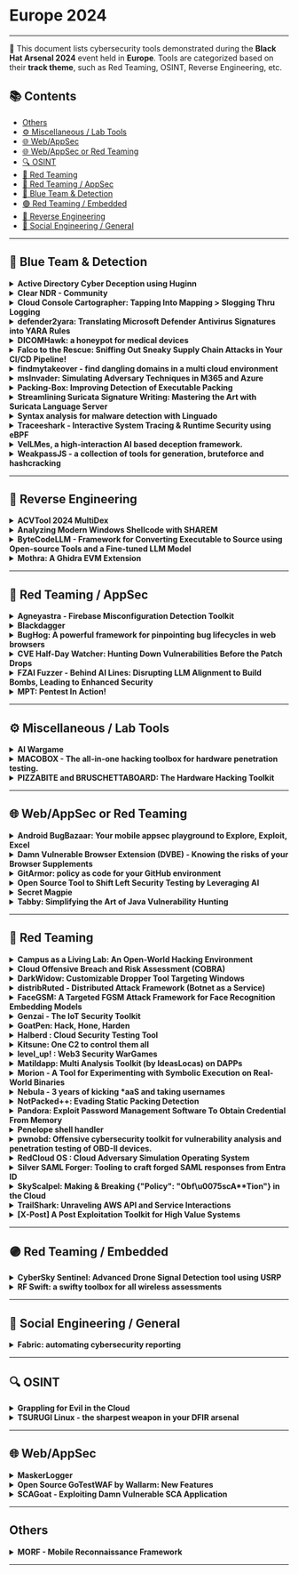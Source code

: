 # Europe 2024
---
📍 This document lists cybersecurity tools demonstrated during the **Black Hat Arsenal 2024** event held in **Europe**.
Tools are categorized based on their **track theme**, such as Red Teaming, OSINT, Reverse Engineering, etc.

## 📚 Contents
- [Others](#others)
- [⚙️ Miscellaneous / Lab Tools](#⚙️-miscellaneous-lab-tools)
- [🌐 Web/AppSec](#🌐-webappsec)
- [🌐 Web/AppSec or Red Teaming](#🌐-webappsec-or-red-teaming)
- [🔍 OSINT](#🔍-osint)
- [🔴 Red Teaming](#🔴-red-teaming)
- [🔴 Red Teaming / AppSec](#🔴-red-teaming-appsec)
- [🔵 Blue Team & Detection](#🔵-blue-team-detection)
- [🟣 Red Teaming / Embedded](#🟣-red-teaming-embedded)
- [🧠 Reverse Engineering](#🧠-reverse-engineering)
- [🧠 Social Engineering / General](#🧠-social-engineering-general)
---
## 🔵 Blue Team & Detection
<details><summary><strong>Active Directory Cyber Deception using Huginn</strong></summary>

![Europe 2024](https://img.shields.io/badge/Europe%202024-blue) ![Category: 🔵 Blue Team & Detection](https://img.shields.io/badge/Category:%20🔵%20Blue%20Team%20&%20Detection-cyan) ![Rohan Durve](https://img.shields.io/badge/Rohan%20Durve-informational) ![Paul Laine](https://img.shields.io/badge/Paul%20Laine-informational)

🔗 **Link:** Not Available  
📝 **Description:** Huginn helps realise strategic adversary deception concepts from the MITRE Engage framework and the European Central Bank's cyber resilience report using novel techniques and an open-source program.

We demonstrate creation and monitoring of the following decoy assets during this presentation:
- Certificate Templates (ESC4 & ESC1)
- Computer Object Take-over via RBCD
- Decoy Users
- Decoy Object ACLs
- Retrieve GMSA Passwords

Our objectives are to:
- Reduce the security posture requirements for engaging in cyber deception.
- Balance the intrinsic asymmetry of cyber-attacks by raising high-fidelity alerts around advanced attacker activity.
- Impose cost by embedding high-value deception artefacts within critical attack paths.

</details>

<details><summary><strong>Clear NDR - Community</strong></summary>

![Europe 2024](https://img.shields.io/badge/Europe%202024-blue) ![Category: 🔵 Blue Team & Detection](https://img.shields.io/badge/Category:%20🔵%20Blue%20Team%20&%20Detection-cyan) ![Peter Manev](https://img.shields.io/badge/Peter%20Manev-informational)

🔗 **Link:** [Clear NDR - Community](https://github.com/ChanChiChoi/tiny-crawler/blob/master/paperMeta4arxiv/arxiv-0801.txt)  
📝 **Description:** For the last decade, SELKS has been the go-to open source platform for network security professionals, combining Suricata's power with an all-in-one toolkit. Now, we're unveiling its revolutionary successor: Clear NDR™ - Community from Stamus Networks.

This isn't just an upgrade; it's a complete reimagining of what open source network security can be. We've rebuilt the platform from the ground up, focusing on:

Streamlined User Experience: An intuitive interface that makes complex threat hunting and incident response accessible to both seasoned analysts and newcomers alike.
Commercial-Grade Performance: Leveraging the architecture of our Stamus Security Platform, Clear NDR - Community delivers the speed and scalability required for modern, high-traffic networks.
Feature Parity: Inherit many of the advanced features previously exclusive to our commercial platform, including
100% Open Source Commitment: Clear NDR - Community remains completely free to use, modify, and distribute. We believe in the power of community collaboration to drive innovation in network security.
In this talk, Stamus Networks Co-Founder Peter Manev will dive into the technical details of Clear NDR - Community, showcasing its capabilities through real-world scenarios. We'll also discuss our vision for the future of open source network security and how you can get involved in shaping this exciting new platform.

Whether you're a long-time SELKS user, a security enthusiast, or simply curious about the future of network defense, this session will provide a comprehensive introduction to Clear NDR - Community and its potential to transform the way you protect your networks.

Key Takeaways:

Discover the key advancements in Clear NDR - Community compared to SELKS
Learn how to leverage its powerful features for enhanced threat detection and response
Understand the benefits of open source in the network security landscape
Gain insights into how you can contribute to and benefit from the Clear NDR - Community edition

</details>

<details><summary><strong>Cloud Console Cartographer: Tapping Into Mapping &gt; Slogging Thru Logging</strong></summary>

![Europe 2024](https://img.shields.io/badge/Europe%202024-blue) ![Category: 🔵 Blue Team & Detection](https://img.shields.io/badge/Category:%20🔵%20Blue%20Team%20&%20Detection-cyan) ![Andi Ahmeti](https://img.shields.io/badge/Andi%20Ahmeti-informational) ![Daniel Bohannon](https://img.shields.io/badge/Daniel%20Bohannon-informational)

🔗 **Link:** Not Available  
📝 **Description:** Event logs are a fundamental resource for security professionals seeking to understand the activity occurring in an environment. Cloud logs serve a similar purpose as their on-premise counterparts, though differing significantly in format and granularity between cloud providers. While most cloud CLI tools provide a one-to-one correlation between an API being invoked and a single corresponding API event being generated in cloud log telemetry, browser-based interactive console sessions differ profoundly across cloud providers in ways that obfuscate the original actions taken by the user.

For example, an interactive AWS console session produces 300+ CloudTrail events when a user clicks IAM->Users. These events are generated to support the numerous tiles and tables in the AWS console related to the user's clicked action but are never explicitly specified by the user (e.g. details concerning potential user groups, MFA devices, login profiles or access keys and their usage history for each IAM user in the paginated results). This backend behavior presents significant challenges for security analysts and tooling seeking to differentiate API calls explicitly invoked by a user from secondary API invocations merely supporting the AWS console UI.

Since March 2023 the presenters have developed a solution to this challenge and are proud to demo and release the open-source Cloud Console Cartographer framework (including a full CLI and supplemental GUI visualizer) as part of this presentation.

The presenters will demonstrate the extent of the console logging problem and the technical challenges and capabilities required to solve it, showcasing the tool's usefulness in translating real-world examples of malicious console sessions produced by notable cloud threat actors during first-hand incident response investigations.

Come and learn how the open-source Cloud Console Cartographer framework can provide clarity for threat hunters and detection engineers alike, helping defenders stop slogging through logging while putting the "soul" back in "console."

</details>

<details><summary><strong>defender2yara: Translating Microsoft Defender Antivirus Signatures into YARA Rules</strong></summary>

![Europe 2024](https://img.shields.io/badge/Europe%202024-blue) ![Category: 🔵 Blue Team & Detection](https://img.shields.io/badge/Category:%20🔵%20Blue%20Team%20&%20Detection-cyan) ![Tomoaki Tani](https://img.shields.io/badge/Tomoaki%20Tani-informational)

🔗 **Link:** [defender2yara: Translating Microsoft Defender Antivirus Signatures into YARA Rules](https://github.com/t-tani)  
📝 **Description:** Defender2yara is a Python-based utility that converts Microsoft Defender Antivirus Signatures (VDM) into YARA rules. This tool addresses the limitations of black-box signatures, which often lack the context information of the detection essential for researchers. The YARA rules generated by this tool provide information on how Microsoft Defender detects threats, which statical features are focused on for the detection and the context of the threat classification. Defender2yara enables security professionals to create YARA rules from the latest or manually provided Microsoft Defender's signature database by bridging the gap between Microsoft's proprietary signature formats and the widely adopted human-readable YARA rule.

Key features of defender2yara include the ability to translate strings and hex byte patterns, integrate threat-scoring logic into YARA conditions, and download the latest signature databases. The tool supports exporting YARA rules into a single file or files organized by malware family, optimizing scanning efficiency with some techniques such as file header checks. Users can also specify paths for database files, ensuring flexibility in various environments.

The presentation will discuss the motivation behind defender2yara, focusing on the challenges of black-box signatures and the need for customizable detection mechanisms. It will provide an overview of Microsoft Defender's signature database structure, detailing VDM file components like strings, hex byte patterns, and threat-scoring logic.

Additionally, the architecture of defender2yara will be explored, with a high-level overview and detailed breakdown of the modules, including signature parsing and YARA rule generation. Example usage scenarios will be showcased for Blue Teams, emphasizing threat-hunting by customizing detection rules. This involves using defender2yara to create tailored YARA rules from the latest signatures, enhancing their ability to detect specific threats.

For Red Teams, the presentation will cover analyzing YARA rules to identify detection gaps and crafting evasive techniques for penetration testing and red teaming exercises.

</details>

<details><summary><strong>DICOMHawk: a honeypot for medical devices</strong></summary>

![Europe 2024](https://img.shields.io/badge/Europe%202024-blue) ![Category: 🔵 Blue Team & Detection](https://img.shields.io/badge/Category:%20🔵%20Blue%20Team%20&%20Detection-cyan) ![Emmanouil Vasilomanolakis](https://img.shields.io/badge/Emmanouil%20Vasilomanolakis-informational) ![Georgios Theodoridis](https://img.shields.io/badge/Georgios%20Theodoridis-informational)

🔗 **Link:** Not Available  
📝 **Description:** DICOM is a standard that is broadly used for the storage and transmission of medical devices. DICOM has been targeted by attackers with millions of patient record data being at risk. For instance, researchers in BlackHat Europe 2023 revealed security issues with DICOM that lead to more than 3,800 DICOM servers accessible via the internet with many leaking health and personal information.

In this arsenal presentation, we demonstrate DICOMHawk, an open-source python-based honeypot that is tailored for the DICOM protocol. With DICOMHawk we offer security practitioners and research a tool to be able to understand the attack landscape, lure attackers in, as well as understand Internet-level scanners such as Shodan. Among other properties, DICOMHawk offers various operations for a realistic DICOM server environment, the ability to comprehensively log DICOM associations, messages and events to understand incoming attacks, and a user-friendly web interface. Lastly, the honeypot is easily extendable via custom handlers.

</details>

<details><summary><strong>Falco to the Rescue: Sniffing Out Sneaky Supply Chain Attacks in Your CI/CD Pipeline!</strong></summary>

![Europe 2024](https://img.shields.io/badge/Europe%202024-blue) ![Category: 🔵 Blue Team & Detection](https://img.shields.io/badge/Category:%20🔵%20Blue%20Team%20&%20Detection-cyan) ![Stefano Chierici](https://img.shields.io/badge/Stefano%20Chierici-informational) ![Lorenzo Susini](https://img.shields.io/badge/Lorenzo%20Susini-informational)

🔗 **Link:** Not Available  
📝 **Description:** The increasing sophistication and frequency of supply chain attacks necessitate reevaluating current security practices. This talk explains how to use Falco, a CNCF open-source runtime security tool, to detect threats and malicious behaviors inside your CI/CD pipelines.
Continuous Integration and Continuous Deployment (CI/CD) pipelines are essential for modern software development, enabling rapid code integration, testing, and deployment. Deep visibility inside the CI/CD pipelines is critical to ensuring that the code released into production environments is secure and trustworthy. SolarWinds, CodeCov, and the recent xz-utils supply chain attacks could all have been detected by shifting further left well-known runtime security practices, starting by observing the behavior of the build and deploy servers.
With its exceptional visibility into Linux kernel system calls, Falco can be seamlessly integrated into CI/CD workflows to monitor the CI/CD server's runtime behavior. By providing valuable information on runtime events, such as malicious connections and file accesses, Falco becomes a reliable ally in detecting anomalous behavior in continuous integration pipelines.

We will walk you through real-world scenarios based on recent CI/CD threats, demoing how Falco can be used in GitHub Actions pipelines to detect malicious behaviors.

</details>

<details><summary><strong>findmytakeover - find dangling domains in a multi cloud environment</strong></summary>

![Europe 2024](https://img.shields.io/badge/Europe%202024-blue) ![Category: 🔵 Blue Team & Detection](https://img.shields.io/badge/Category:%20🔵%20Blue%20Team%20&%20Detection-cyan) ![Aniruddha Biyani](https://img.shields.io/badge/Aniruddha%20Biyani-informational)

🔗 **Link:** [findmytakeover - find dangling domains in a multi cloud environment](https://github.com/anirudhbiyani)  
📝 **Description:** findmytakeover detects dangling DNS record in a multi cloud environment. It does this by scanning all the DNS zones and the infrastructure present within the configured cloud service provider either in a single account or multiple accounts and finding the DNS record for which the infrastructure behind it does not exist anymore rather than using wordlist or bruteforcing DNS servers.

</details>

<details><summary><strong>msInvader: Simulating Adversary Techniques in M365 and Azure</strong></summary>

![Europe 2024](https://img.shields.io/badge/Europe%202024-blue) ![Category: 🔵 Blue Team & Detection](https://img.shields.io/badge/Category:%20🔵%20Blue%20Team%20&%20Detection-cyan) ![Mauricio Velazco](https://img.shields.io/badge/Mauricio%20Velazco-informational)

🔗 **Link:** [msInvader: Simulating Adversary Techniques in M365 and Azure](https://github.com/mvelazc0/msInvader)  
📝 **Description:** msInvader is an adversary simulation tool built for blue teams, designed to simulate adversary techniques within M365 and Azure environments. This tool generates attack telemetry, aiding teams in building, testing, and enhancing detection analytics. By implementing multiple authentication mechanisms, including OAuth flows for compromised user scenarios and service principals, msInvader mirrors realistic attack conditions. It interacts with Exchange Online using the Graph API, EWS, and REST API, providing comprehensive simulation capabilities. This session will explore msInvader's technical features, demonstrating its application in improving security defenses through detailed adversary simulations.

</details>

<details><summary><strong>Packing-Box: Improving Detection of Executable Packing</strong></summary>

![Europe 2024](https://img.shields.io/badge/Europe%202024-blue) ![Category: 🔵 Blue Team & Detection](https://img.shields.io/badge/Category:%20🔵%20Blue%20Team%20&%20Detection-cyan) ![Alexandre D'Hondt](https://img.shields.io/badge/Alexandre%20D'Hondt-informational) ![Charles-Henry Bertrand Van Ouytsel](https://img.shields.io/badge/Charles-Henry%20Bertrand%20Van%20Ouytsel-informational) ![Axel Legay](https://img.shields.io/badge/Axel%20Legay-informational) ![Alex Van Mechelen](https://img.shields.io/badge/Alex%20Van%20Mechelen-informational)

🔗 **Link:** Not Available  
📝 **Description:** This Docker image is an experimental toolkit gathering analyzers, detectors, packers, tools and machine learning machinery for making datasets of packed executables and training machine learning models for the static detection of executable packing applied to multiple formats (including PE, ELF and Mach-O) and for studying the best features that can be used in learning-based static detectors. Furthermore, it currently holds various functionalities to focus on supervised, unsupervised or even adversarial learning and is constantly being improved for extending its capabilities.

</details>

<details><summary><strong>Streamlining Suricata Signature Writing: Mastering the Art with Suricata Language Server</strong></summary>

![Europe 2024](https://img.shields.io/badge/Europe%202024-blue) ![Category: 🔵 Blue Team & Detection](https://img.shields.io/badge/Category:%20🔵%20Blue%20Team%20&%20Detection-cyan) ![Eric LEBLOND](https://img.shields.io/badge/Eric%20LEBLOND-informational)

🔗 **Link:** Not Available  
📝 **Description:** None

</details>

<details><summary><strong>Syntax analysis for malware detection with Linguado</strong></summary>

![Europe 2024](https://img.shields.io/badge/Europe%202024-blue) ![Category: 🔵 Blue Team & Detection](https://img.shields.io/badge/Category:%20🔵%20Blue%20Team%20&%20Detection-cyan) ![Guzmán Cernadas](https://img.shields.io/badge/Guzmán%20Cernadas-informational) ![Marcos Carro](https://img.shields.io/badge/Marcos%20Carro-informational)

🔗 **Link:** [Syntax analysis for malware detection with Linguado](https://github.com/Caralludo/linguado)  
📝 **Description:** Linguado is a tool that measures how similar are two or more abstract syntax trees generated from various source codes. To achieve this, the program follows these steps:
1. With the library ANTLR4, the program generates the abstract syntax tree of each source code.
2. With the abstract syntax trees, it generates a graph which we can work with.
3. Once we have the graphs, it calculates the Weisfeiler-Lehman matrix.
4. From the Weisfeiler-Lehman matrix the program calculates the mean and the standard deviation. The mean and the standard deviation are the measures that we use to know how similar the abstract syntax trees are.

</details>

<details><summary><strong>Traceeshark - Interactive System Tracing & Runtime Security using eBPF</strong></summary>

![Europe 2024](https://img.shields.io/badge/Europe%202024-blue) ![Category: 🔵 Blue Team & Detection](https://img.shields.io/badge/Category:%20🔵%20Blue%20Team%20&%20Detection-cyan) ![Ofek Shaked](https://img.shields.io/badge/Ofek%20Shaked-informational) ![Asaf Eitani](https://img.shields.io/badge/Asaf%20Eitani-informational)

🔗 **Link:** Not Available  
📝 **Description:** Traceeshark brings the world of Linux runtime security monitoring and advanced system tracing to the familiar and ubiquitous network analysis tool Wireshark.

It is now possible, using Wireshark, to record an immense variety of system events using Aqua Security's eBPF based runtime security tool Tracee, and analyze them interactively.

Tracee is a runtime security and forensics tool for Linux, utilizing eBPF technology to trace systems and applications at runtime, analyze collected events to detect suspicious behavioral patterns, and capture forensics artifacts. Up until now, a typical workflow using Tracee involved running Tracee from the CLI, perform some activity, stop Tracee, dump its logs to a file, and analyze the file using command line tools or scripting languages. Analyzing packets captured by Tracee was done separately, and in general the entire process was very manual.

Now, events generated by Tracee can be analyzed interactively using Wireshark's advanced capabilities, which include interactive filtering, displaying statistics and performing advanced data aggregations. Traceeshark also provides the ability to capture events using Tracee directly from Wireshark and have them stream in like a network capture. Another game-changing feature is the ability to analyze system events side by side with network packets generated by Tracee that contain rich context about the system process and container they belong to.

The combination of Tracee's wide use in the security industry and its advanced system tracing and forensic capabilities, together with Wireshark's universal popularity in the entire IT industry, its maturity and ease of use, opens up a whole new world of capabilities for dynamic malware analysis, forensics, kernel hacking and more.

</details>

<details><summary><strong>VelLMes, a high-interaction AI based deception framework.</strong></summary>

![Europe 2024](https://img.shields.io/badge/Europe%202024-blue) ![Category: 🔵 Blue Team & Detection](https://img.shields.io/badge/Category:%20🔵%20Blue%20Team%20&%20Detection-cyan) ![Sebastian Garcia](https://img.shields.io/badge/Sebastian%20Garcia-informational) ![Muris Sladic](https://img.shields.io/badge/Muris%20Sladic-informational)

🔗 **Link:** Not Available  
📝 **Description:** VelLMes is the first free-software AI-based deception framework that can create digital-twins of Linux shells (SSH), SMTP, POP, HTTP and MYSQL protocols.

It is based on new deception research that uses fine-tuned and trained LLMs to create high-interaction honeypots that look exactly like your production servers. When attackers connect to a VelLMes SSH, they can not distinguish it from a real Linux shell. The LLM creates in real time, and depending on the commands of the attacker, the complete structure of the simulated computer, including file contents, output of all commands, connection to the Internet (simulated), users, and more.

VelLMes key features are:
The content from a previous session can be carried over to a new session to ensure consistency.
It uses a combination of techniques for prompt engineering, including chain-of-thought.
Uses prompts with precise instructions to address common LLM problems.
More creative file and directory names for Linux shells
In the Linux shell the users can "move" through folders
Response is correct also for non-commands for all services
It can simulate databases and their relations in the MySQL honeypot.
It can create emails with all the necessary header info in the POP3 honeypots.
It can respond to HTTP GET requests

VelLMes was evaluated and tested in its generative capabilities and deception capabilities with human penetration tester professionals to see if they can recognize the honeypot. Most attackers do not realize this is deception, and it performs much better than other deception technologies we have compared against.

VelLMes can bring a new perspective to your deception technology in your company.

</details>

<details><summary><strong>WeakpassJS - a collection of tools for generation, bruteforce and hashcracking</strong></summary>

![Europe 2024](https://img.shields.io/badge/Europe%202024-blue) ![Category: 🔵 Blue Team & Detection](https://img.shields.io/badge/Category:%20🔵%20Blue%20Team%20&%20Detection-cyan) ![Ivan Iushkevich](https://img.shields.io/badge/Ivan%20Iushkevich-informational)

🔗 **Link:** Not Available  
📝 **Description:** None

</details>

---
## 🧠 Reverse Engineering
<details><summary><strong>ACVTool 2024 MultiDex</strong></summary>

![Europe 2024](https://img.shields.io/badge/Europe%202024-blue) ![Category: 🧠 Reverse Engineering](https://img.shields.io/badge/Category:%20🧠%20Reverse%20Engineering-orange) ![Aleksandr Pilgun](https://img.shields.io/badge/Aleksandr%20Pilgun-informational)

🔗 **Link:** [ACVTool 2024 MultiDex](https://github.com/pilgun/acvtool)  
📝 **Description:** ACVTool is a sophisticated bytecode instrumentation tool designed for highlighting instruction coverage in Android apps. In 2024, ACVTool received a major update unlocking smali coverage analysis for modern Android apps. Now, ACVTool supports complex Multidex and Multi-APK applications that you can pull right from your Android device. With ACVTool we highlight exact bytecode instruction (in smali representation) executed when running a particular feature, e.g. to see the actually running code behind a tap of a button. To further depict selected app behavior, ACVTool may partially shrink not executed code. ACVTool works on 3rd-party Android apps without source code, and it does not require a rooted device.

</details>

<details><summary><strong>Analyzing Modern Windows Shellcode with SHAREM</strong></summary>

![Europe 2024](https://img.shields.io/badge/Europe%202024-blue) ![Category: 🧠 Reverse Engineering](https://img.shields.io/badge/Category:%20🧠%20Reverse%20Engineering-orange) ![Bramwell Brizendine](https://img.shields.io/badge/Bramwell%20Brizendine-informational)

🔗 **Link:** [Analyzing Modern Windows Shellcode with SHAREM](https://github.com/Bw3ll/JOP_ROCKET)  
📝 **Description:** Shellcode is omnipresent, a constant part of the exploitation and malware ecosystem. Injected into process memory, there are limitless possibilities. Yet until recently, analysis techniques were severely lacking. We present SHAREM, an NSA-funded shellcode analysis framework with stunning capabilities that will revolutionize how we approach the analysis of shellcode.

SHAREM can emulate shellcode, identifying more than 25,000 WinAPI functions as well as 99% of Windows syscalls. This emulation data can also be ingested by its own custom disassembler, allowing for functions and parameters to be identified in the disassembly for the first time ever. The quality of disassembly produced by SHAREM is virtually flawless, markedly superior to what is produced by leading disassemblers. In comparison, IDA Pro or Ghidra might produce a vague "call edx," as opposed to identifying what specific function and parameters is being called, a highly non-trivial task when dealing with shellcode.

One obstacle with analyzing shellcode can be obfuscation, as an encoded shellcode may be a series of indecipherable bytes—a complete mystery. SHAREM can easily overcome this, presenting the fully decoded form in the disassembler, unlocking all its secrets. Without executing the shellocode, emulation can be used to help fully deobfuscate the shellcode. In short, a binary shellcode – or even the ASCII text representing a shellcode – could be taken and quickly analyzed, to discover its true, hidden functionality.

One game-changing innovation is complete code coverage. With SHAREM, we ensure that all code is executed, capturing function calls and arguments that might otherwise be impossible to get. This is done by taking a series of snapshots of memory and CPU register context; these are restored if a shellcode ends with unreached code. In practical terms, this means if a shellcode ordinarily would prematurely terminate, we might miss out several malicious functions. Complete code coverage allows us to rewind and restart at specific points we should not be able to reach, discovering all functionality.
SHAREM will now integrate AI to help resolve what exactly is going on. The enumerated APIs and parameters can be analyzed to identify malicious techniques, which could be found in MITRE ATT&CK framework and elsewhere. This helps reduce the human analysis effort required. Additionally,

SHAREM can use AI to rename functions based on functionality. AI is also used to provide detailed text descriptions of how each WinAPI or syscall is used within the shellcode, especially as it pertains to MITRE. There is much more to be seen with the new AI-enhanced capabilities.

The ease and simplicity of SHAREM is breathtaking, especially comparison to how much time and effort similar analysis would require otherwise. SHAREM represents a major shift in our capability to analyze shellcode in a highly efficient manner, documenting every possible clue – whether it be functions, parameters, secrets, or artifacts.

For reverse engineers of all kinds, SHAREM is a must-see presentation.

</details>

<details><summary><strong>ByteCodeLLM - Framework for Converting Executable to Source using Open-source Tools and a Fine-tuned LLM Model</strong></summary>

![Europe 2024](https://img.shields.io/badge/Europe%202024-blue) ![Category: 🧠 Reverse Engineering](https://img.shields.io/badge/Category:%20🧠%20Reverse%20Engineering-orange) ![Amir Landau](https://img.shields.io/badge/Amir%20Landau-informational) ![David El](https://img.shields.io/badge/David%20El-informational)

🔗 **Link:** Not Available  
📝 **Description:** None

</details>

<details><summary><strong>Mothra: A Ghidra EVM Extension</strong></summary>

![Europe 2024](https://img.shields.io/badge/Europe%202024-blue) ![Category: 🧠 Reverse Engineering](https://img.shields.io/badge/Category:%20🧠%20Reverse%20Engineering-orange) ![Yuejie Shi](https://img.shields.io/badge/Yuejie%20Shi-informational) ![Chia Cheng Tsai](https://img.shields.io/badge/Chia%20Cheng%20Tsai-informational)

🔗 **Link:** Not Available  
📝 **Description:** Recent years have witnessed the rise of cyber-attacks targeting Ethereum and EVM-based blockchains. Many of these attacks have involved the deployment of malicious EVM-compatible smart contracts to facilitate the hacks. One notable example is the use of "callee" smart contracts in flash loan attacks, which have resulted in substantial financial losses since early 2020. These malicious smart contracts are typically scripted in high-level languages (e.g., Solidity and Vyper), compiled into EVM bytecode, and deployed by bad actors without source code verification, making forensic analysis challenging.

To better understand the malicious smart contracts, EVM decompilers (e.g., EtherVM [1], Dedaub [2]) are commonly used by security researchers to convert EVM bytecode into high-level languages. However, the lack of interactive functionalities on existing decompilers makes comprehensive analysis difficult. Specifically, these tools do not allow for illustrating control flow graphs, adding comments, patching contract bytecode, and other interactive features. Notably, IDA Pro [3] and Ghidra [4], renowned for their robust interactive user interfaces and reverse engineering capabilities within the security research community, do not inherently support EVM. While plugins like the IDA EVM plugin [5] and Ghidra EVM plugin [6] have been developed to bridge this gap, they still have limitations, such as incomplete support for the 256-bit machine word size and limited decompilation capabilities.

We present Mothra, a Ghidra extension designed to address the aforementioned limitations. By integrating with Ghidra, Mothra facilitates the disassembly, CFG visualization, and decompilation of smart contracts. Moreover, Mothra analyzes EVM bytecode to uncover the internals of smart contract such as smart contract metadata, external functions, function signatures, and calling references of internal functions. This empowers Ghidra with enhanced functionality tailored for reverse engineering EVM-based smart contracts.

</details>

---
## 🔴 Red Teaming / AppSec
<details><summary><strong>Agneyastra - Firebase Misconfiguration Detection Toolkit</strong></summary>

![Europe 2024](https://img.shields.io/badge/Europe%202024-blue) ![Category: 🔴 Red Teaming / AppSec](https://img.shields.io/badge/Category:%20🔴%20Red%20Teaming%20/%20AppSec-red) ![Bhavarth Karmarkar](https://img.shields.io/badge/Bhavarth%20Karmarkar-informational) ![Devang Solanki](https://img.shields.io/badge/Devang%20Solanki-informational)

🔗 **Link:** Not Available  
📝 **Description:** Firebase, a versatile platform by Google, powers countless web and mobile applications with its extensive suite of services including real-time databases, authentication, cloud storage, and hosting. Its ubiquity and ease of use make it a popular choice among developers, but also a prime target for misconfigurations that can lead to significant security vulnerabilities.

Agneyastra, a mythological weapon bestowed upon by the Agni (fire) Dev (god) is a divine weapon associated with the fire element. Presenting Agneyastra, a cutting-edge tool designed to empower bug bounty hunters and security professionals with unparalleled precision in detecting Firebase misconfigurations. With its comprehensive checks covering all of Firebase services, an intelligent correlation engine, and automated report generation, Agneyastra ensures that no vulnerability goes unnoticed, turning the tides in your favor.

Key Features:

1. Checks for Misconfiguration in all the Firebase services.
2. Intelligent Correlation Engine.
3. POC and Report Creation.

</details>

<details><summary><strong>Blackdagger</strong></summary>

![Europe 2024](https://img.shields.io/badge/Europe%202024-blue) ![Category: 🔴 Red Teaming / AppSec](https://img.shields.io/badge/Category:%20🔴%20Red%20Teaming%20/%20AppSec-red) ![Mahmut Erdem Ozgen](https://img.shields.io/badge/Mahmut%20Erdem%20Ozgen-informational) ![Regaip Kurt](https://img.shields.io/badge/Regaip%20Kurt-informational) ![Onurhan Erdogdu](https://img.shields.io/badge/Onurhan%20Erdogdu-informational) ![Ata Seren](https://img.shields.io/badge/Ata%20Seren-informational)

🔗 **Link:** Not Available  
📝 **Description:** Blackdagger represents a significant advancement, offering a comprehensive solution for orchestrating complex workflows in DevOps, DevSecOps, MLOps, MLSecOps, and Continuous Automated Red Teaming (CART) environments.

At its core, Blackdagger simplifies the management and execution of intricate workflows through its user-friendly approach and powerful functionality. Leveraging a declarative YAML format, Blackdagger enables users to define automation pipelines using a Directed Acyclic Graph (DAG), facilitating clear and concise expression of task dependencies and execution logic.

What sets Blackdagger apart is its simplicity and versatility. Unlike traditional cron-based schedulers or workflow orchestration platforms, Blackdagger eliminates the need for extensive scripting or coding. With a built-in Web UI, users can easily manage, rerun, and monitor automation pipelines in real-time, streamlining the workflow management process. Additionally, Blackdagger offers native Docker support, enabling seamless integration with containerized environments, and a versatile toolset for task execution, including making HTTP requests and executing commands over SSH.
Blackdagger stands out due to its comprehensive features aimed at simplifying and enhancing automation workflow management.

Highlights of Blackdagger

* Single binary file installation
* Declarative YAML format for defining DAGs
* Web UI for visually managing, rerunning, and monitoring pipelines
* Use existing programs without any modification
* Self-contained, with no need for a DBMS
* Suitable for Continuous Red Teaming (CART)
* Suitable for DevOps and DevSecOps
* Suitable for MLOps and MLSecOps

</details>

<details><summary><strong>BugHog: A powerful framework for pinpointing bug lifecycles in web browsers</strong></summary>

![Europe 2024](https://img.shields.io/badge/Europe%202024-blue) ![Category: 🔴 Red Teaming / AppSec](https://img.shields.io/badge/Category:%20🔴%20Red%20Teaming%20/%20AppSec-red) ![Gertjan Franken](https://img.shields.io/badge/Gertjan%20Franken-informational)

🔗 **Link:** [BugHog: A powerful framework for pinpointing bug lifecycles in web browsers](https://github.com/DistriNet/BugHog)  
📝 **Description:** BugHog is a comprehensive framework designed to identify the complete lifecycle of browser bugs, from the code change that introduced the bug to the code change that resolved the bug. For each bug's proof of concept (PoC) integrated in BugHog, the framework can perform automated and dynamic experiments using Chromium and Firefox revision binaries.

Each experiment is performed within a dedicated Docker container, ensuring the installation of all necessary dependencies, in which BugHog downloads the appropriate browser revision binary, and instructs the browser binary to navigate to the locally hosted PoC web page. Through observation of HTTP traffic, the framework determines whether the bug is successfully reproduced. Based on experiment results, BugHog can automatically bisect the browser's revision history to identify the exact revision or narrowed revision range in which the bug was introduced or fixed.

BugHog has already been proven to be a valuable asset in pinpointing the lifecycle of security bugs, such as Content Security Policy bugs.

</details>

<details><summary><strong>CVE Half-Day Watcher: Hunting Down Vulnerabilities Before the Patch Drops</strong></summary>

![Europe 2024](https://img.shields.io/badge/Europe%202024-blue) ![Category: 🔴 Red Teaming / AppSec](https://img.shields.io/badge/Category:%20🔴%20Red%20Teaming%20/%20AppSec-red) ![Mor Weinberger](https://img.shields.io/badge/Mor%20Weinberger-informational) ![Yakir Kadkoda](https://img.shields.io/badge/Yakir%20Kadkoda-informational)

🔗 **Link:** Not Available  
📝 **Description:** Defenders and attackers often simplify vulnerabilities into '0-day' or '1-day' categories, neglecting the nuanced gray areas where attackers thrive. In this session, we'll explore critical flaws we've uncovered in the open-source vulnerability disclosure process and introduce our tool to detect open-source projects that are at risk from these flaws. We'll reveal how vulnerabilities can be exploited prior to receiving patches and official announcements, posing significant risks for users. Our comprehensive analysis of GitHub (including issues, pull requests, and commit messages) and NVD metadata will illuminate vulnerabilities that don't neatly fit into the conventional '0-day' or '1-day' classifications but instead fall into 'Half-Day' or '0.75-Day' periods – moments when vulnerabilities are known but not yet fully disclosed or patched. Furthermore, we'll spotlight the techniques employed to identify these vulnerabilities, showcasing various scenarios and vulnerabilities discovered through this method. During this session, we'll introduce an open-source tool designed to detect such vulnerabilities and emphasize the window of opportunity for attackers to exploit this information and develop exploits. Our objective is to aid practitioners in identifying and mitigating issues throughout their vulnerability disclosure lifecycle.

</details>

<details><summary><strong>FZAI Fuzzer - Behind AI Lines: Disrupting LLM Alignment to Build Bombs, Leading to Enhanced Security</strong></summary>

![Europe 2024](https://img.shields.io/badge/Europe%202024-blue) ![Category: 🔴 Red Teaming / AppSec](https://img.shields.io/badge/Category:%20🔴%20Red%20Teaming%20/%20AppSec-red) ![Eran Shimony](https://img.shields.io/badge/Eran%20Shimony-informational) ![Shai Dvash](https://img.shields.io/badge/Shai%20Dvash-informational)

🔗 **Link:** Not Available  
📝 **Description:** Who would have thought that asking LLMs to build bombs could enhance their security? Hold that thought. As these models become integral to our everyday digital tools—resembling a new operating system—they lack many of the security features we've come to expect. But here's where we turn the tables: understanding and disrupting their core alignments.

Our approach uses our deep experience as vulnerability researchers and applies zero-day research strategies to Generative AI. We've developed a systematic method to break into all the most updated LLM models and are excited to share our new open-source fuzzing infrastructure. This tool doesn't just jailbreak LLMs efficiently—it also helps us create detection-based solid solutions that improve LLM security.

</details>

<details><summary><strong>MPT: Pentest In Action!</strong></summary>

![Europe 2024](https://img.shields.io/badge/Europe%202024-blue) ![Category: 🔴 Red Teaming / AppSec](https://img.shields.io/badge/Category:%20🔴%20Red%20Teaming%20/%20AppSec-red) ![Jyoti Raval](https://img.shields.io/badge/Jyoti%20Raval-informational)

🔗 **Link:** [MPT: Pentest In Action!](https://github.com/RohitLearner/Youtube_India_Data_Exploration/blob/master/preprocessedtest2019.csv)  
📝 **Description:** Security penetration testing is becoming as necessary and as usual a practice as software testing. Most, if not all, organisations either have their own penetration testing team or they utilise third-party pentesters.

Imagine any fast-paced organisation developing multiple product lines and planning to release each of them from time to time. It becomes challenging for the organisation's security team to efficiently manage all of these pentest activities running and effectively produce security assessment reports and track them.

Because of such volume of work, the numbers of pentesters in organisations are increasing to keep up. Each pentester is doing multiple pentests. The next cycle of a previous pentest can get assigned to another pentester. Each pentesting cycle has issues and recurring issues. And above all, managing all these using Excel worksheets is nightmare.

A pentesting activity knowledge base is kind of must. A single-pane-of-glass view to all pentests running, and the issues identified, is a necessity for everyone involved in the security review cycle.

To solve these challenges, I have developed a solution called Managing Pentest (MPT): Pentest in Action.

</details>

---
## ⚙️ Miscellaneous / Lab Tools
<details><summary><strong>AI Wargame</strong></summary>

![Europe 2024](https://img.shields.io/badge/Europe%202024-blue) ![Category: ⚙️ Miscellaneous / Lab Tools](https://img.shields.io/badge/Category:%20⚙️%20Miscellaneous%20/%20Lab%20Tools-gray) ![Pedram Hayati](https://img.shields.io/badge/Pedram%20Hayati-informational) ![Davide Cioccia](https://img.shields.io/badge/Davide%20Cioccia-informational)

🔗 **Link:** Not Available  
📝 **Description:** None

</details>

<details><summary><strong>MACOBOX - The all-in-one hacking toolbox for hardware penetration testing.</strong></summary>

![Europe 2024](https://img.shields.io/badge/Europe%202024-blue) ![Category: ⚙️ Miscellaneous / Lab Tools](https://img.shields.io/badge/Category:%20⚙️%20Miscellaneous%20/%20Lab%20Tools-gray) ![Matteo Mandolini](https://img.shields.io/badge/Matteo%20Mandolini-informational) ![Giuseppe Compare](https://img.shields.io/badge/Giuseppe%20Compare-informational)

🔗 **Link:** Not Available  
📝 **Description:** None

</details>

<details><summary><strong>PIZZABITE and BRUSCHETTABOARD: The Hardware Hacking Toolkit</strong></summary>

![Europe 2024](https://img.shields.io/badge/Europe%202024-blue) ![Category: ⚙️ Miscellaneous / Lab Tools](https://img.shields.io/badge/Category:%20⚙️%20Miscellaneous%20/%20Lab%20Tools-gray) ![Luca Bongiorni](https://img.shields.io/badge/Luca%20Bongiorni-informational)

🔗 **Link:** Not Available  
📝 **Description:** None

</details>

---
## 🌐 Web/AppSec or Red Teaming
<details><summary><strong>Android BugBazaar: Your mobile appsec playground to Explore, Exploit, Excel</strong></summary>

![Europe 2024](https://img.shields.io/badge/Europe%202024-blue) ![Category: 🌐 Web/AppSec or Red Teaming](https://img.shields.io/badge/Category:%20🌐%20Web/AppSec%20or%20Red%20Teaming-blue) ![Amit kumar](https://img.shields.io/badge/Amit%20kumar-informational) ![Vedant Wayal](https://img.shields.io/badge/Vedant%20Wayal-informational)

🔗 **Link:** [Android BugBazaar: Your mobile appsec playground to Explore, Exploit, Excel](https://github.com/payatu/BugBazaar)  
📝 **Description:** Ever felt frustrated of installing multiple apps to learn and practice Android pentesting? BugBazaar is all in one mobile application designed to serve as a hands-on learning platform for mobile application security enthusiasts. Created intentionally with over 30 vulnerabilities and 10+ features, BugBazaar provides a real-world environment for users to explore, practice, and enhance their mobile app security and penetration testing skills.
Whether you're a security enthusiast, a developer looking to understand vulnerabilities, a beginner entering the mobile app security arena, or a professional seeking skill refinement, BugBazaar has something for everyone. With a diverse range of vulnerabilities, from "Remote Code Execution through insecure Dynamic Code Loading" to "One Click Account Takeover via deeplink," BugBazaar covers an array of scenarios and vulnerabilities commonly found in mobile applications.
Cherry on the top is BugBazaar gets frequent updates with latest vulnerabilities to keep up with current mobile applications security landscape.

</details>

<details><summary><strong>Damn Vulnerable Browser Extension (DVBE) - Knowing the risks of your Browser Supplements</strong></summary>

![Europe 2024](https://img.shields.io/badge/Europe%202024-blue) ![Category: 🌐 Web/AppSec or Red Teaming](https://img.shields.io/badge/Category:%20🌐%20Web/AppSec%20or%20Red%20Teaming-blue) ![Abhinav Khanna](https://img.shields.io/badge/Abhinav%20Khanna-informational) ![Krishna Chaganti](https://img.shields.io/badge/Krishna%20Chaganti-informational)

🔗 **Link:** Not Available  
📝 **Description:** In the ever expanding world of Browser Extensions, security remains a big concern. As the demand of the feature-rich extensions increases, priority is given to functionality over robustness, which makes way for vulnerabilities that can be exploited by malicious actors. The danger increases even more for organizations handling sensitive data like banking details, PII, confidential org reports etc.

Damn Vulnerable Browser Extension (DVBE) is an open-source vulnerable browser extension, designed to shed light on the importance of writing secure browser extensions and to educate the developers and security professionals about the vulnerabilities and misconfigurations that are found in the browser extensions, how they are found & how they impact business. This built-to-be vulnerable extension can be used to learn, train & exploit browser extension related vulnerabilities.

</details>

<details><summary><strong>GitArmor: policy as code for your GitHub environment</strong></summary>

![Europe 2024](https://img.shields.io/badge/Europe%202024-blue) ![Category: 🌐 Web/AppSec or Red Teaming](https://img.shields.io/badge/Category:%20🌐%20Web/AppSec%20or%20Red%20Teaming-blue) ![Davide Cioccia](https://img.shields.io/badge/Davide%20Cioccia-informational) ![Stefan Petrushevski](https://img.shields.io/badge/Stefan%20Petrushevski-informational)

🔗 **Link:** Not Available  
📝 **Description:** DevOps security does not only mean protecting the code, but also safeguarding the entire DevOps platform against supply chain attacks, integrity failures, pipelines injections, outsider permissions, worst practices, missing policies and more.

DevOps platforms like GitHub can easily grow in repos, actions, tokens, users, organizations, issues, PRs, branches, runners, teams, wiki, making admins' life impossible. This means also lowering the security of such environment.

GitArmor is a policy as code tool, that helps companies,teams and open-source creators, evaluate and enforce their GitHub (only for now) security posture at repository or organization level. Using policies defined using yml, GitArmor can run as CLI, GitHub action or GitHub App, to unify visibility into DevOps security posture and strengthen resource configurations as part of the development cycle.

</details>

<details><summary><strong>Open Source Tool to Shift Left Security Testing by Leveraging AI</strong></summary>

![Europe 2024](https://img.shields.io/badge/Europe%202024-blue) ![Category: 🌐 Web/AppSec or Red Teaming](https://img.shields.io/badge/Category:%20🌐%20Web/AppSec%20or%20Red%20Teaming-blue) ![Shivam Rawat](https://img.shields.io/badge/Shivam%20Rawat-informational) ![Shivansh Agrawal](https://img.shields.io/badge/Shivansh%20Agrawal-informational)

🔗 **Link:** Not Available  
📝 **Description:** **Shift left** means conducting security testing earlier in the software and application development phases. In traditional DevOps, the stages typically flow like this: Plan > Code > Build > Test > Deploy > Monitor.

Detecting critical security issues during the development phase is much more cost-effective since fixing vulnerabilities at later stages can be significantly more expensive. One approach to achieving this is through **source code analysis** using AI to detect vulnerabilities early. This includes monitoring whether new vulnerabilities are being introduced in pull requests.

At Akto, we have developed an open-source tool that can perform all the above in a shift-left manner. I have built this tool in the last one year and want to showcase it's capability.

Akto's source code scanning can detect:

- All the APIs currently defined in the source code
- All the parameters of those APIs
- The authentication mechanisms

This method allows for pinpointing the exact location where a security fix is needed and detecting any new vulnerabilities being added through continuous integration and continuous deployment (CI/CD) processes.

This is my main project and I will love to present my work to audience at BlackHat.

</details>

<details><summary><strong>Secret Magpie</strong></summary>

![Europe 2024](https://img.shields.io/badge/Europe%202024-blue) ![Category: 🌐 Web/AppSec or Red Teaming](https://img.shields.io/badge/Category:%20🌐%20Web/AppSec%20or%20Red%20Teaming-blue) ![Alexander Brozych](https://img.shields.io/badge/Alexander%20Brozych-informational) ![Simon Gurney](https://img.shields.io/badge/Simon%20Gurney-informational)

🔗 **Link:** Not Available  
📝 **Description:** Secret Magpie is a secret scanning tool that leverages Gitleaks and TruffleHog as a backend for bulk scanning git repositories within organizations such as GitHub, Bitbucket, Azure DevOps, etc in order to produce machine readable and human friendly output. Secret Magpie is able to provide a web based UI for quickly filtering through the results from the backend tools to help with quickly eliminating false positives and identifying the most likely place secrets will be found.

</details>

<details><summary><strong>Tabby: Simplifying the Art of Java Vulnerability Hunting</strong></summary>

![Europe 2024](https://img.shields.io/badge/Europe%202024-blue) ![Category: 🌐 Web/AppSec or Red Teaming](https://img.shields.io/badge/Category:%20🌐%20Web/AppSec%20or%20Red%20Teaming-blue) ![Baizhu Wang](https://img.shields.io/badge/Baizhu%20Wang-informational) ![Xingchen Chen](https://img.shields.io/badge/Xingchen%20Chen-informational)

🔗 **Link:** Not Available  
📝 **Description:** Tabby is an automated vulnerability discovery ecosystem specifically designed for Java, aimed at enhancing the efficiency of security researchers in identifying vulnerabilities in third-party dependencies and commercial applications. It introduces a phased taint analysis algorithm based on code property graphs, ensuring both scalability and repeatability throughout the analysis process. The ecosystem consists of four main components:

- Tabby Core: The heart of Tabby, this component leverages a taint analysis engine to transform code into graph data. It supports custom plugins, allowing users to inject their own logic into processes such as function identification and call edge creation, enabling precise recognition of specific code patterns.
- Tabby-Path-Finder: Utilizes Neo4j's powerful graph traversal capabilities to perform inter-procedural taint analysis on graph databases.
- Tabby-Vul-Finder: Imports tainted data into the graph database and supports configurable automated vulnerability discovery, streamlining the detection process.
- Tabby-Intellij-Plugin: Integrates with IntelliJ IDEA to provide quick navigation from graph data to code, significantly improving the efficiency of vulnerability analysis.

With Tabby, you can uncover a wide range of Java-related vulnerabilities, including classic web vulnerabilities (such as those involving various frameworks and servlets), Netty-style RPC vulnerabilities, and diverse deserialization exploitation chains. The art of Java vulnerability hunting is simplified into cypherized database queries. To date, Tabby has helped discover over 100 zero-day vulnerabilities, with CVEs filed for several open-source projects, including XStream and Dubbo.

</details>

---
## 🔴 Red Teaming
<details><summary><strong>Campus as a Living Lab: An Open-World Hacking Environment</strong></summary>

![Europe 2024](https://img.shields.io/badge/Europe%202024-blue) ![Category: 🔴 Red Teaming](https://img.shields.io/badge/Category:%20🔴%20Red%20Teaming-red) ![Weihan Goh](https://img.shields.io/badge/Weihan%20Goh-informational) ![Steven Wong](https://img.shields.io/badge/Steven%20Wong-informational)

🔗 **Link:** [Campus as a Living Lab: An Open-World Hacking Environment](https://github.com/loire/IntregrativeHealthConcept/blob/master/data/OneHealth.tsv)  
📝 **Description:** The ASEAN Bug Bounty Beta Edition is a groundbreaking initiative dedicated to enhancing cybersecurity across the Southeast Asian region. Held in July 2024, we invited skilled and passionate vulnerability researchers to collaborate in identifying vulnerabilities within the Singapore Institute of Technology (SIT) Campus as a Living Lab - a real-world, cyber-physical environment that is our university in sunny Singapore.

Unlike other bug bounty events where the rules of engagement limits you to only particular applications or systems, our bug bounty allowed vulnerability researchers to roam and find vulnerabilities in an open-world campus across our living lab - including its network, hosted IoT prototypes, smart lighting system, and intelligent building management system. We also opened up our Living Lab Operating System proof-of-concept - this manages control and access of living lab assets such as lift systems and sensor devices, our Data Lake, which provides data sinking and logging capabilities for the living lab, as well as a preview version of our Virtual Campus metaverse modelled after our new campus in northeast Singapore.

With the success of our bug bounty event, we look to bring this playground to a wider audience at Black Hat Europe, where you can look forward to testing your vulnerability research skills almost freely on a real-world environment. We may even have some special guests contributing additional platforms to the environment for you to try.

</details>

<details><summary><strong>Cloud Offensive Breach and Risk Assessment (COBRA)</strong></summary>

![Europe 2024](https://img.shields.io/badge/Europe%202024-blue) ![Category: 🔴 Red Teaming](https://img.shields.io/badge/Category:%20🔴%20Red%20Teaming-red) ![Harsha Koushik](https://img.shields.io/badge/Harsha%20Koushik-informational) ![Anand Tiwari](https://img.shields.io/badge/Anand%20Tiwari-informational)

🔗 **Link:** [Cloud Offensive Breach and Risk Assessment (COBRA)](https://github.com/PaloAltoNetworks/cobra-tool)  
📝 **Description:** Cloud Offensive Breach and Risk Assessment (COBRA) is an open-source tool designed to empower users to simulate attacks within multi-cloud environments, offering a comprehensive evaluation of security controls. By automating the testing of various threat vectors including external and insider threats, lateral movement, and data exfiltration, COBRA enables organizations to gain insights into their security posture vulnerabilities. COBRA is designed to conduct simulated attacks to assess an organization's ability to detect and respond to security threats effectively.

</details>

<details><summary><strong>DarkWidow: Customizable Dropper Tool Targeting Windows</strong></summary>

![Europe 2024](https://img.shields.io/badge/Europe%202024-blue) ![Category: 🔴 Red Teaming](https://img.shields.io/badge/Category:%20🔴%20Red%20Teaming-red) ![Soumyanil Biswas](https://img.shields.io/badge/Soumyanil%20Biswas-informational)

🔗 **Link:** [DarkWidow: Customizable Dropper Tool Targeting Windows](https://github.com/reveng007/DarkWidow)  
📝 **Description:** This is a customizable Dropper Tool targeting Windows machines.

The capabilities it possesses are:
1. Indirect Dynamic Syscall
2. SSN + Syscall address sorting via Modified TartarusGate approach
3. Remote Process Injection via APC Early Bird (MITRE ATT&CK TTP: T1055.004) to cut off telemetry catching by EDR
4. Spawns a sacrificial Process as the target process
5. ACG(Arbitrary Code Guard)/BlockDll mitigation policy on spawned process
6. PPID spoofing (MITRE ATT&CK TTP: T1134.004)
7. Api resolving from TIB (Directly via offset (from TIB) -> TEB -> PEB -> resolve Nt Api) (MITRE ATT&CK TTP: T1106)
8. Cursed Nt API/ Dll hashing
9. If blessed with Admin privilege:
Disables Event Log via killing all threads of svchost.exe, i.e. killing the whole process (responsible svchost.exe)
10. Synthetic Frame Thread Stack Spoofing

This tool performed a successful Execution of payload and provided Crystal clear Event Log against Sophos XDR enabled Environment.

</details>

<details><summary><strong>distribRuted - Distributed Attack Framework (Botnet as a Service)</strong></summary>

![Europe 2024](https://img.shields.io/badge/Europe%202024-blue) ![Category: 🔴 Red Teaming](https://img.shields.io/badge/Category:%20🔴%20Red%20Teaming-red) ![Melih Tas](https://img.shields.io/badge/Melih%20Tas-informational) ![Numan Ozdemir](https://img.shields.io/badge/Numan%20Ozdemir-informational)

🔗 **Link:** Not Available  
📝 **Description:** Penetration testing tools often face limitations such as IP blocking, insufficient computing power, and time constraints. However, these challenges can be overcome by executing these tests across a distributed network of hundreds of devices. Organizing such a large-scale attack efficiently is complex, as the number of nodes increases, so does the difficulty in orchestration and management.

distribRuted provides the necessary infrastructure and orchestration for distributed attacks. This framework allows developers to easily create and execute specific distributed attacks using standard application modules. Users can develop their attack modules or utilize pre-existing ones from the community. With distribRuted, automating, managing, and tracking a distributed attack across hundreds of nodes becomes straightforward, thereby enhancing efficiency, reducing time and costs, and eliminating a Single Point of Failure (SPoF) in penetration testing.

</details>

<details><summary><strong>FaceGSM: A Targeted FGSM Attack Framework for Face Recognition Embedding Models</strong></summary>

![Europe 2024](https://img.shields.io/badge/Europe%202024-blue) ![Category: 🔴 Red Teaming](https://img.shields.io/badge/Category:%20🔴%20Red%20Teaming-red) ![Delbert Giovanni Lie](https://img.shields.io/badge/Delbert%20Giovanni%20Lie-informational) ![Clintswood Clintswood](https://img.shields.io/badge/Clintswood%20Clintswood-informational) ![Clario Adorabell Johan](https://img.shields.io/badge/Clario%20Adorabell%20Johan-informational) ![Chrisando Ryan Pardomuan Siahaan](https://img.shields.io/badge/Chrisando%20Ryan%20Pardomuan%20Siahaan-informational) ![Yohan Muliono](https://img.shields.io/badge/Yohan%20Muliono-informational)

🔗 **Link:** Not Available  
📝 **Description:** Our faces are being scanned every day: to unlock phones, to establish KYC identity, and perhaps to board many flights. Truth be told, with great adoption comes even greater threats lurking. Since the dawn of facial recognition technology, many adversarial techniques to fool facial recognition models have come to their inception: Fast Gradient Sign Method (FGSM), Deepfake, Projected Gradient Descent (PGD), and many more. The bad news is, to exploit facial recognition technology is no walk in the park. One must have both AI proficiency and hacking finesse to actually pull it off flawlessly.

But not with FaceGSM. As the name implies, FaceGSM utilizes the FGSM approach to create a subtle layer of semi-invincible pixels. When applied to an image of a person's face, this layer will make the model to misidentify the face as someone else.

What the name does not imply, however, is that you don't even need to know what an FGSM is to exploit a facial recognition model using FaceGSM framework. With just access to a facial recognition model and the target's face of your choice, FaceGSM will attempt to understand the construction of the model, apply image pre-processing accordingly, and then generate layers of perturbation pixels that could make a facial recognition model to misclassify your face into your target's face.

</details>

<details><summary><strong>Genzai - The IoT Security Toolkit</strong></summary>

![Europe 2024](https://img.shields.io/badge/Europe%202024-blue) ![Category: 🔴 Red Teaming](https://img.shields.io/badge/Category:%20🔴%20Red%20Teaming-red) ![Syed UmairUddin Nehri](https://img.shields.io/badge/Syed%20UmairUddin%20Nehri-informational)

🔗 **Link:** Not Available  
📝 **Description:** With a widespread increase in the adoption of IoT or Internet of Things devices, their security has become the need of the hour. Cyberattacks against IoT devices have grown rapidly and with platforms like Shodan, it has become much easier to scroll through the entire internet and look for just the right target which an attacker wants. To combat such threats it has become necessary for individuals and organisations to secure their IoT devices but when it becomes harder to keep track of them, the chances of unpatched loopholes increase.

To address this concern and give the users a better visibility of their assets, introducing Genzai! Genzai helps users keep track of IoT device-related web interfaces, scan them for security flaws and scan against custom policies for vendor-specific or all cases.
Tool features:
- Identify the IoT product deployed on a target
- Bruteforce panels for vendor-specific and generic/common password lists to look for default creds
- Use pre-defined templates/payloads to look for vulnerabilities

</details>

<details><summary><strong>GoatPen: Hack, Hone, Harden</strong></summary>

![Europe 2024](https://img.shields.io/badge/Europe%202024-blue) ![Category: 🔴 Red Teaming](https://img.shields.io/badge/Category:%20🔴%20Red%20Teaming-red) ![Nishant Sharma](https://img.shields.io/badge/Nishant%20Sharma-informational) ![Shantanu Shirish Kale](https://img.shields.io/badge/Shantanu%20Shirish%20Kale-informational)

🔗 **Link:** Not Available  
📝 **Description:** None

</details>

<details><summary><strong>Halberd : Cloud Security Testing Tool</strong></summary>

![Europe 2024](https://img.shields.io/badge/Europe%202024-blue) ![Category: 🔴 Red Teaming](https://img.shields.io/badge/Category:%20🔴%20Red%20Teaming-red) ![Arpan Abani Sarkar](https://img.shields.io/badge/Arpan%20Abani%20Sarkar-informational)

🔗 **Link:** Not Available  
📝 **Description:** Halberd is an open-source security testing tool to proactively assess cloud threat detection by executing a comprehensive array of attack techniques across multiple platforms (Entra ID, M365, Azure and AWS) reducing the need for multiple tools while enabling cross-platform attack path testing.

Leveraging Halberd, security teams can swiftly & easily execute attack techniques to generate telemetry and validate their controls and detection & response capabilities via a simple intuitive web interface. Halberd aims to reduce the friction to perform effective and continuous security testing by providing an easy to deploy and executable library of attack techniques. Halberd also provides additional capabilities to automate testing and testing with attack playbooks making it easier to chain and emulate

</details>

<details><summary><strong>Kitsune: One C2 to control them all</strong></summary>

![Europe 2024](https://img.shields.io/badge/Europe%202024-blue) ![Category: 🔴 Red Teaming](https://img.shields.io/badge/Category:%20🔴%20Red%20Teaming-red) ![Joel Gámez Molina](https://img.shields.io/badge/Joel%20Gámez%20Molina-informational)

🔗 **Link:** Not Available  
📝 **Description:** None

</details>

<details><summary><strong>level_up! : Web3 Security WarGames</strong></summary>

![Europe 2024](https://img.shields.io/badge/Europe%202024-blue) ![Category: 🔴 Red Teaming](https://img.shields.io/badge/Category:%20🔴%20Red%20Teaming-red) ![Pablo Gonzalez Perez](https://img.shields.io/badge/Pablo%20Gonzalez%20Perez-informational) ![Alvaro Nuñez-Romero](https://img.shields.io/badge/Alvaro%20Nuñez-Romero-informational)

🔗 **Link:** Not Available  
📝 **Description:** As we navigate the increasingly interconnected digital landscape, the dawn of Web3, or the decentralized web, marks a significant leap forward in internet technology. Powered by blockchain technology and smart contracts, Web3 promises unparalleled levels of decentralization, transparency, and user empowerment. However, with these new opportunities come novel challenges, and none are more pressing than security. While the decentralized nature of Web3 eliminates single points of failure characteristic of Web2 applications, it also introduces a unique set of vulnerabilities that require attention.

From exploitable smart contract code to sophisticated re-entrancy attacks, Web3's security threats pose significant financial and reputational risks, as demonstrated by high-profile hacking incidents in recent years. This underscores the critical need for a deep understanding of Web3 security. As a result, designing, developing, and operating secure Web3 applications and platforms have become essential skills in today's rapidly evolving digital terrain. Simply building on top of blockchain technologies is no longer enough; developers, cybersecurity experts, and even end-users must now grasp the fundamental principles of securing these systems to ensure a safe and trustworthy online environment.

The level_up! project is an open-source initiative aimed at teaching about security in Web3. It provides a platform featuring a system of challenges, categorized by difficulty level, where various Web3 concepts are presented, and points are earned upon successfully overcoming these challenges. The goal is learning. Users register on the platform and can deploy multiple SmartContracts. Each challenge might comprise one or more SmartContracts.

</details>

<details><summary><strong>Matildapp: Multi Analysis Toolkit (by IdeasLocas) on DAPPs</strong></summary>

![Europe 2024](https://img.shields.io/badge/Europe%202024-blue) ![Category: 🔴 Red Teaming](https://img.shields.io/badge/Category:%20🔴%20Red%20Teaming-red) ![Pablo Gonzalez](https://img.shields.io/badge/Pablo%20Gonzalez-informational) ![Javier Alvarez](https://img.shields.io/badge/Javier%20Alvarez-informational)

🔗 **Link:** Not Available  
📝 **Description:** Web3 is a paradigm that has burst into the digital world with force. Millions of transactions are performed on different types of blockchain. The importance of smart contracts on blockchain, such as Ethereum, is gaining greater relevance due to the finances being managed. A single error or security breach can cost millions of dollars, making cybersecurity a vital factor. This paper introduces the tool Madildapp, which enables conducting DAST and SAST tests to evaluate the security of smart contracts and other elements within the Web3 value chain (such as DAPPs themselves). It is an innovative tool that aggregates different types of tests oriented towards different types of elements, including bytecode, pure source code, and the contract in its own execution through dynamic tests. Madildapp is an all-in-one modular implementation that will help the community to improve the tool.

</details>

<details><summary><strong>Morion - A Tool for Experimenting with Symbolic Execution on Real-World Binaries</strong></summary>

![Europe 2024](https://img.shields.io/badge/Europe%202024-blue) ![Category: 🔴 Red Teaming](https://img.shields.io/badge/Category:%20🔴%20Red%20Teaming-red) ![Damian Pfammatter](https://img.shields.io/badge/Damian%20Pfammatter-informational)

🔗 **Link:** [Morion - A Tool for Experimenting with Symbolic Execution on Real-World Binaries](https://github.com/cyber-defence-campus/morion)  
📝 **Description:** Morion (https://github.com/cyber-defence-campus/morion) is a proof-of-concept (PoC) tool to experiment with symbolic execution and to investigate the current limitations of this technique when applied to real-world binaries. Morion utilizes Triton (https://github.com/JonathanSalwan/Triton) as its underlying symbolic execution engine and operates in two distinct execution modes: (1) Tracing: Record concrete execution traces (concrete initial register/memory values, as well as a sequence of assembly instructions) of a target binary (optionally in a cross-platform remote setup). (2) Symbolic Execution: Analyze collected program traces by executing them symbolically.

Morion's modular design facilitates the seamless integration of custom symbolic analysis passes. It currently includes passes for detecting and analyzing control-flow and memory hijacking conditions, reasoning about code coverage, as well as assisting with the generation of ROP chains. Currently, Morion's implementation is restricted to ARMv7 binaries. However, the tool can be easily extended to support other architectures compatible with its underlying symbolic execution engine Triton.

To highlight some of Morion's capabilities, a detailed write-up (https://github.com/cyber-defence-campus/netgear_r6700v3_circled) has been created that demonstrates how the tool can assist in the process of exploit generation. The targeted vulnerability corresponds to CVE-2022-27646, a known stack buffer overflow affecting NETGEAR R6700v3 routers (in version 10.04.120_10.0.91). Along with demonstrating Morion's main functionalities, the write-up provides a comprehensive explanation - including setup, emulation, tracing, symbolic execution, vulnerability description and exploit generation - allowing the interested reader to follow along.

</details>

<details><summary><strong>Nebula - 3 years of kicking *aaS and taking usernames</strong></summary>

![Europe 2024](https://img.shields.io/badge/Europe%202024-blue) ![Category: 🔴 Red Teaming](https://img.shields.io/badge/Category:%20🔴%20Red%20Teaming-red) ![Bleon Proko](https://img.shields.io/badge/Bleon%20Proko-informational)

🔗 **Link:** [Nebula - 3 years of kicking *aaS and taking usernames](https://gist.github.com/kunalj101/ad1d9c58d338e20d09ff26bcc06c4235?permalink_comment_id=3484437)  
📝 **Description:** Nebula is a Cloud Penetration Testing framework. It is build with modules for each provider and each functionality. It covers AWS, Azure (both Graph and Management API, which includes Entra, Azure Subscription based resources and Office365) and DigitalOcean.
Currently covers:
- Public Reconnaissance
- Phishing
- Brute-force and Password Spray
- Enumeration of internal resources after initial access
- Lateral Movement and Privilege Escalation
- Persistence

</details>

<details><summary><strong>NotPacked++: Evading Static Packing Detection</strong></summary>

![Europe 2024](https://img.shields.io/badge/Europe%202024-blue) ![Category: 🔴 Red Teaming](https://img.shields.io/badge/Category:%20🔴%20Red%20Teaming-red) ![Alexandre D'Hondt](https://img.shields.io/badge/Alexandre%20D'Hondt-informational) ![Jaber Ramhani](https://img.shields.io/badge/Jaber%20Ramhani-informational) ![Charles-Henry Bertrand Van Ouytsel](https://img.shields.io/badge/Charles-Henry%20Bertrand%20Van%20Ouytsel-informational) ![Axel Legay](https://img.shields.io/badge/Axel%20Legay-informational)

🔗 **Link:** Not Available  
📝 **Description:** NotPacked++ is an adversarial weaponized tool to alter a packed executable to evade static packing detection. It is designed to be used by malware analysts to test the effectiveness of their detection mechanisms and to improve their detection capabilities. It is also useful for red teamers to test the effectiveness of their evasion techniques, and highlight potential weaknesses of a target's security mechanisms.

</details>

<details><summary><strong>Pandora: Exploit Password Management Software To Obtain Credential From Memory</strong></summary>

![Europe 2024](https://img.shields.io/badge/Europe%202024-blue) ![Category: 🔴 Red Teaming](https://img.shields.io/badge/Category:%20🔴%20Red%20Teaming-red) ![Efstratios Chatzoglou](https://img.shields.io/badge/Efstratios%20Chatzoglou-informational) ![Vyron Kampourakis](https://img.shields.io/badge/Vyron%20Kampourakis-informational) ![Zisis Tsiatsikas](https://img.shields.io/badge/Zisis%20Tsiatsikas-informational)

🔗 **Link:** [Pandora: Exploit Password Management Software To Obtain Credential From Memory](https://github.com/efchatz/pandora)  
📝 **Description:** Passwords comprise one of the cornerstones of cybersecurity since the early ages, with a plethora of attacks focusing on secretly acquiring user's passwords. Password management software (PM) has been developed as a key weapon for counteracting such attacks. However, despite the various protections implemented by this kind of software, misconfigurations and user's mistakes may still lead to sensitive data leaks.
In this context, the current presentation details on a newly developed red teaming tool called Pandora (https://github.com/efchatz/pandora). Specifically, Pandora can acquire end-user's credentials from 18 well-known PM implementations, ranging from MS Windows 10 desktop applications to browser plugins. The only requirement for Pandora is for the PM to be up-and-running, enabling the tool to dump the PM's processes. In more detail, after the tool is executed in the host machine, it will dump the PM's processes, analyze them and extract any user credentials it finds.
For a methodological viewpoint, Pandora is based on each PM implementation. Basically, most PMs store their entries/master credentials in plaintext format within the corresponding memory processes. To this end, Pandora comprises different autonomous scripts based on each PM implementation.
After following a CVD process, most vendors responded that such issues are out of their scope, since the attacker needs local access, or the AV/EDR may be able to impede such attacks. Overall, until now, only two vendors have acknowledged the problem and one has already reserved a CVE ID, namely CVE-2023-23349 (Kaspersky).

</details>

<details><summary><strong>Penelope shell handler</strong></summary>

![Europe 2024](https://img.shields.io/badge/Europe%202024-blue) ![Category: 🔴 Red Teaming](https://img.shields.io/badge/Category:%20🔴%20Red%20Teaming-red) ![Christodoulos Lamprinos](https://img.shields.io/badge/Christodoulos%20Lamprinos-informational) ![Carlos Marquez](https://img.shields.io/badge/Carlos%20Marquez-informational)

🔗 **Link:** Not Available  
📝 **Description:** None

</details>

<details><summary><strong>pwnobd: Offensive cybersecurity toolkit for vulnerability analysis and penetration testing of OBD-II devices.</strong></summary>

![Europe 2024](https://img.shields.io/badge/Europe%202024-blue) ![Category: 🔴 Red Teaming](https://img.shields.io/badge/Category:%20🔴%20Red%20Teaming-red) ![Ignacio Gutiérrez Gómez](https://img.shields.io/badge/Ignacio%20Gutiérrez%20Gómez-informational) ![Roberto Gesteira Miñarro](https://img.shields.io/badge/Roberto%20Gesteira%20Miñarro-informational)

🔗 **Link:** Not Available  
📝 **Description:** The research field of vehicle cybersecurity has experienced a significant growth in interest due to the attack surface that the information systems comprising a vehicle provides and the ever-expanding body of regulations that provide special focus on cybersecurity on vehicular systems. Of particular interest is the attack surface exposed by OBD dongles, wireless devices that connect to the vehicle's diagnostic port, whose access to the vehicle's CAN buses could potentially be exploited by adversaries.

From an offensive security perspective, while it is possible to operationalize attacks in an ad-hoc manner, the resulting proof-of-concept programs may end constrained to a single vulnerable device model, further complicating scalable testing of the same vulnerability type against multiple devices; thus, extensible software frameworks can help the researcher develop and launch device-agnostic exploits, progressing towards operational implementations of attacks faster and more cost-effectively.

We reveal pwnobd, a Python-based offensive framework providing researchers with a common toolbox that allows for automation of simple attacks and provides assistance in the development of more complex attacks, deployable through an operator-ready command-line tool. A hardware demonstration platform will be provided on-site on the conference for the interested public to experiment with attacks that can be performed using this tool.

</details>

<details><summary><strong>RedCloud OS : Cloud Adversary Simulation Operating System</strong></summary>

![Europe 2024](https://img.shields.io/badge/Europe%202024-blue) ![Category: 🔴 Red Teaming](https://img.shields.io/badge/Category:%20🔴%20Red%20Teaming-red) ![Yash Bharadwaj](https://img.shields.io/badge/Yash%20Bharadwaj-informational) ![Manish Kumar Gupta](https://img.shields.io/badge/Manish%20Kumar%20Gupta-informational)

🔗 **Link:** Not Available  
📝 **Description:** RedCloud OS is a Debian based Cloud Adversary Simulation Operating System for Red Teams to assess the security of leading Cloud Service Providers (CSPs). It includes tools optimised for adversary simulation tasks within Amazon Web Services (AWS), Microsoft Azure, and Google Cloud Platform (GCP).

Enterprises are moving / have moved to Cloud Model or Hybrid Model and since security testing is a continuous procedure, operators / engineers evaluating these environments must be well versed with updated arsenal. RedCloud OS is an platform that contains:

- Custom Attack Scripts
- Installed Native Cloud Provider CLI
- 25+ Multi-Cloud Open-Source Tools
- Tools Categorization as per MITRE ATT&CK Tactics
- Support Multiple Authentication Mechanisms
- In-Built PowerShell for Attacking Azure Environment
- Ease to configure credentials of AWS, Azure & GCP & much more...

Inside each CSP, there are three sub-categories i.e, Enumeration, Exploitation, and Post Exploitation. OS categorises tools & our custom scripts as per the above mentioned sub-categories.

</details>

<details><summary><strong>Silver SAML Forger: Tooling to craft forged SAML responses from Entra ID</strong></summary>

![Europe 2024](https://img.shields.io/badge/Europe%202024-blue) ![Category: 🔴 Red Teaming](https://img.shields.io/badge/Category:%20🔴%20Red%20Teaming-red) ![Eric Woodruff](https://img.shields.io/badge/Eric%20Woodruff-informational) ![Tomer Nahum](https://img.shields.io/badge/Tomer%20Nahum-informational)

🔗 **Link:** Not Available  
📝 **Description:** Silver SAML Forger is a tool developed to PoC SAML response forging, also known as Silver SAML and Golden SAML attacks, against applications federated to Entra ID for authentication using the SAML standard. The tool goes along with research into the vulnerabilities that can present in cloud identity providers, such as Entra ID, where if an attacker has access to the private key material Entra ID uses for SAML response signing, that the target applications may be susceptible to these forging attacks.

While Entra ID protects the private key if generated internally, as it cannot be exported, in the real-world organizations follow bad habits that may leave sensitive private key material available to an attacker. These sorts of habits have been observed by the research team that developed the Silver SAML Forger. Using this tool in combination with tools such as Burp Suite, you can demonstrate forging access to a target application. If the application supports certain types of SAML integrations, the identity provider will have no visibility into the authentication – you could think of these attacks as Kerberos Golden-ticket type attacks.

The tool requires the signing certificate to use, the username that is target for impersonation, and some basic federation information about the target application that can be derived from a few different methods.

</details>

<details><summary><strong>SkyScalpel: Making & Breaking {"Policy": "Obf\u0075scA**Tion"} in the Cloud</strong></summary>

![Europe 2024](https://img.shields.io/badge/Europe%202024-blue) ![Category: 🔴 Red Teaming](https://img.shields.io/badge/Category:%20🔴%20Red%20Teaming-red) ![Abian Morina](https://img.shields.io/badge/Abian%20Morina-informational) ![Daniel Bohannon](https://img.shields.io/badge/Daniel%20Bohannon-informational)

🔗 **Link:** Not Available  
📝 **Description:** Cloud security professionals today must understand the role policies play in access management for all identities in their organizations – humans and machines alike. However, calculating an identity's effective permissions is complex due to policy inheritance (e.g. managed policies inherited from groups, roles and Service Control Principal, each with their own potential inline policies). But is a firm grasp on permissions calculation sufficient?

Obfuscation of cloud policies, remote administration command scripts and various permissions parameters is an oft-overlooked attack vector with implications at several stages of the detection engineering pipeline. When "Allow" becomes "Al\u006Cow" and "iam:PassRole" becomes "iam:P*ole", are current detections evaded? Some obfuscation techniques are detectable in runtime events during creation but silently sanitized upon storage and/or later retrieval by corresponding APIs. Other techniques persist into the storage of created entities (e.g. IAM policies). These obfuscation scenarios can evade string-based detections, break policy rendering pages in Management Consoles, and even selectively overwrite policy contents of an attacker's choosing based on the defender's viewing method. Additionally, we identified subtle differences between official cloud provider tooling (CLI, SDKs, Management Console) that complicate the generation and detection of these obfuscation scenarios.

In this Arsenal session we will showcase obfuscation, deobfuscation, and detection scenarios using SkyScalpel – our brand new, fully custom open-source JSON tokenizer and syntax tree parser. SkyScalpel includes highly configurable randomized JSON-level obfuscation (Unicode encoding, insignificant whitespace packing, and selective special characters like \b and  ), policy-level obfuscation at the syntactical and functional levels (e.g., wildcard expansion of ActionNames), and deobfuscation and detection mechanisms for all aforementioned obfuscation capabilities.

Come see how SkyScalpel enables surgical precision in cloud offense and defense.

</details>

<details><summary><strong>TrailShark: Unraveling AWS API and Service Interactions</strong></summary>

![Europe 2024](https://img.shields.io/badge/Europe%202024-blue) ![Category: 🔴 Red Teaming](https://img.shields.io/badge/Category:%20🔴%20Red%20Teaming-red) ![Ofek Itach](https://img.shields.io/badge/Ofek%20Itach-informational) ![Yakir Kadkoda](https://img.shields.io/badge/Yakir%20Kadkoda-informational)

🔗 **Link:** Not Available  
📝 **Description:** TrailShark Capture Utility is a tool designed to integrate AWS CloudTrail logs directly into Wireshark. This integration allows for near-real-time analysis of AWS API calls, providing invaluable insights for debugging, security and research. With TrailShark, you can capture and examine the internal API calls triggered by AWS services, better understand what is "running under the hood", consequently shedding light on potential vulnerabilities and security flaws.

</details>

<details><summary><strong>[X-Post] A Post Exploitation Toolkit for High Value Systems</strong></summary>

![Europe 2024](https://img.shields.io/badge/Europe%202024-blue) ![Category: 🔴 Red Teaming](https://img.shields.io/badge/Category:%20🔴%20Red%20Teaming-red) ![linhong Cao](https://img.shields.io/badge/linhong%20Cao-informational) ![Yichen Zhang](https://img.shields.io/badge/Yichen%20Zhang-informational)

🔗 **Link:** [[X-Post] A Post Exploitation Toolkit for High Value Systems](https://github.com/doujiang-zheng/Awesome-Graph-Learning-Papers-List)  
📝 **Description:** The topic discussed the post-exploitation research on high-value systems such as email servers, gateway devices, documents, enterprise knowledge management and collaboration platforms, single sign-on platforms, defect tracking platforms, IT operations management software, domain management team building, code repository management, etc.Targeting various applications, it was achieved by deploying highly covert plugins and leveraging deprecated functionalities to hijack the runtime web container request processing logic and implant highly concealed persistent backdoors in memory. These memory-implanted backdoors serve as loaders to execute effective payloads directly in memory, with both the backdoor code logic and functional payloads operating within memory.

In-depth analysis of the code logic for different applications led to the exploration of solutions for challenges encountered during the runtime execution of payloads in memory. These challenges included multiple class loader loading, bypassing system file verification protection, and context decoupling for functional code extraction, among other issues.

The implementation enabled the execution of effective payloads in memory without initiating additional network requests to the target or writing files to disk. This allowed for the covert execution of payloads in memory under highly concealed attack scenarios, facilitating the extraction of high-value system information, such as email retrieval, plaintext password recording, operations data acquisition, obtaining arbitrary login credentials under unknown passwords, domain controller information retrieval, single sign-on hijacking, and trace cleaning operations.

Subsequently, existing web shell management tools were utilized to encrypt and transmit data, achieving traffic-side concealment. This approach aims to achieve a more comprehensive, covert, and long-term post-exploitation information gathering and deep penetration in real-world attack scenarios.

</details>

---
## 🟣 Red Teaming / Embedded
<details><summary><strong>CyberSky Sentinel: Advanced Drone Signal Detection tool using USRP</strong></summary>

![Europe 2024](https://img.shields.io/badge/Europe%202024-blue) ![Category: 🟣 Red Teaming / Embedded](https://img.shields.io/badge/Category:%20🟣%20Red%20Teaming%20/%20Embedded-purple) ![Jie Fu](https://img.shields.io/badge/Jie%20Fu-informational) ![Kai Zhang](https://img.shields.io/badge/Kai%20Zhang-informational) ![Weichao Zhou](https://img.shields.io/badge/Weichao%20Zhou-informational)

🔗 **Link:** Not Available  
📝 **Description:** Drone signal detection tools are critical for ensuring security and regulatory compliance across diverse environments. This tool is named "CyberSky Sentinel," an embedded system designed for cost-effectiveness and efficiency, harnessing the capabilities of the USRP (Universal Software Radio Peripheral) to detect and analyze drone signals.

</details>

<details><summary><strong>RF Swift: a swifty toolbox for all wireless assessments</strong></summary>

![Europe 2024](https://img.shields.io/badge/Europe%202024-blue) ![Category: 🟣 Red Teaming / Embedded](https://img.shields.io/badge/Category:%20🟣%20Red%20Teaming%20/%20Embedded-purple) ![Sébastien Dudek](https://img.shields.io/badge/Sébastien%20Dudek-informational)

🔗 **Link:** Not Available  
📝 **Description:** None

</details>

---
## 🧠 Social Engineering / General
<details><summary><strong>Fabric: automating cybersecurity reporting</strong></summary>

![Europe 2024](https://img.shields.io/badge/Europe%202024-blue) ![Category: 🧠 Social Engineering / General](https://img.shields.io/badge/Category:%20🧠%20Social%20Engineering%20/%20General-pink) ![Sergey Polzunov](https://img.shields.io/badge/Sergey%20Polzunov-informational)

🔗 **Link:** [Fabric: automating cybersecurity reporting](https://github.com/traut)  
📝 **Description:** Fabric is an open-source CLI tool and a configuration language for automating cybersecurity reporting. Taking inspiration from Terraform, we built a reporting-as-code DevSecOps tool that automates data collation and content rendering. By automating operational reporting, Fabric saves security teams time, formalizes communications, and improves stakeholder management.

</details>

---
## 🔍 OSINT
<details><summary><strong>Grappling for Evil in the Cloud</strong></summary>

![Europe 2024](https://img.shields.io/badge/Europe%202024-blue) ![Category: 🔍 OSINT](https://img.shields.io/badge/Category:%20🔍%20OSINT-lightgrey) ![Andi Ahmeti](https://img.shields.io/badge/Andi%20Ahmeti-informational)

🔗 **Link:** Not Available  
📝 **Description:** Cloudgrapple is a purpose-built tool designed for effortless querying of high-fidelity and single-event detections related to well-known threat actors in popular cloud environments such as AWS and Azure. Leveraging the capabilities of cloudgrep in the background—an established tool developed by Cado Security, explicitly designed to do what its name suggests—the tool is crafted with our Tactics, Techniques, and Procedures (TTPs). This integration enables users to query for and gather the latest threat intelligence, making Cloudgrappler a robust asset for any organization keen on assessing potential security incidents and determining the impact of an attack

</details>

<details><summary><strong>TSURUGI Linux - the sharpest weapon in your DFIR arsenal</strong></summary>

![Europe 2024](https://img.shields.io/badge/Europe%202024-blue) ![Category: 🔍 OSINT](https://img.shields.io/badge/Category:%20🔍%20OSINT-lightgrey) ![Giovanni Rattaro](https://img.shields.io/badge/Giovanni%20Rattaro-informational) ![Marco Giorgi](https://img.shields.io/badge/Marco%20Giorgi-informational)

🔗 **Link:** Not Available  
📝 **Description:** Any DFIR analyst knows that everyday in many companies, it doesn't matter the size, it's not easy to perform forensics investigations often due to lack of internal information (like mastery all IT architecture, have the logs or the right one...) and ready to use DFIR tools.

As DFIR professionals we have faced these problems many times and so we decided last year to create something that can help who will need the right tool in the "wrong time" (during a security incident).

And the answer is the Tsurugi Linux project that, of course, can be used also for educational purposes.
A special Tsurugi Linux BLACKHAT EDITION will be shared only with the participants.

</details>

---
## 🌐 Web/AppSec
<details><summary><strong>MaskerLogger</strong></summary>

![Europe 2024](https://img.shields.io/badge/Europe%202024-blue) ![Category: 🌐 Web/AppSec](https://img.shields.io/badge/Category:%20🌐%20Web/AppSec-blue) ![Eyal Paz](https://img.shields.io/badge/Eyal%20Paz-informational) ![Tamar Galer](https://img.shields.io/badge/Tamar%20Galer-informational)

🔗 **Link:** Not Available  
📝 **Description:** None

</details>

<details><summary><strong>Open Source GoTestWAF by Wallarm: New Features</strong></summary>

![Europe 2024](https://img.shields.io/badge/Europe%202024-blue) ![Category: 🌐 Web/AppSec](https://img.shields.io/badge/Category:%20🌐%20Web/AppSec-blue) ![Claus Lohmar](https://img.shields.io/badge/Claus%20Lohmar-informational)

🔗 **Link:** Not Available  
📝 **Description:** GoTestWAF is a well-known open-source tool for evaluating Web Application Firewalls (WAFs), Runtime Application Self-Protection (RASPs), Web Application and API Protection (WAAP), and other security solutions by simulating attacks on the protected applications and APIs. The tool supports an extensive array of attack vectors, evasion techniques, data encoding formats, and runs tests across various protocols, including traditional web interfaces, RESTful APIs, WebSocket communications, gRPC, and GraphQL. Upon completion of the tests, it generates an in-depth report grading efficiency of solution and mapping it against OWASP guidelines.

The recently added features to the GoTestWAF are:
Vendor Identification/Fingerprinting: With session handling improvements, GoTestWAF can automatically identify security tools/vendors and highlights findings in the report.
OWASP Core Rule Set Testing: A script is added to generate test sets from the OWASP Core Rule Set regression testing suite. These vectors are not available by default and require additional steps as outlined in the readme.
Regular Expressions for WAF Response Analysis: Regular expressions can be used to analyze WAF responses.
Cookie Handling: GoTestWAF can consider cookies during scanning and update the session before each request. This allows scanning hosts that require specific WAF-specific cookies, as otherwise, requests are blocked.
Email Report Sending: GoTestWAF interactively prompts for an email address to send the report.
New Placeholders: Numerous new placeholders have been added, listed in the readme's "How It Works" section.

</details>

<details><summary><strong>SCAGoat - Exploiting Damn Vulnerable SCA Application</strong></summary>

![Europe 2024](https://img.shields.io/badge/Europe%202024-blue) ![Category: 🌐 Web/AppSec](https://img.shields.io/badge/Category:%20🌐%20Web/AppSec-blue) ![Hare Krishna Rai](https://img.shields.io/badge/Hare%20Krishna%20Rai-informational) ![Gaurav Joshi](https://img.shields.io/badge/Gaurav%20Joshi-informational) ![Prashant Venkatesh](https://img.shields.io/badge/Prashant%20Venkatesh-informational)

🔗 **Link:** [SCAGoat - Exploiting Damn Vulnerable SCA Application](https://github.com/harekrishnarai/Damn-vulnerable-sca)  
📝 **Description:** SCAGoat is a deliberately insecure web application designed for learning and testing Software Composition Analysis (SCA) tools. It offers a hands-on environment to explore vulnerabilities in Node.js and Java Springboot applications, including actively exploitable CVEs like CVE-2023-42282 and CVE-2021-44228 (log4j). This application can be utilized to evaluate various SCA and container security tools, assessing their capability to identify vulnerable packages and code reachability. As part of our independent research, the README includes reports from SCA tools like semgrep, snyk, and endor labs. Future research plans include incorporating compromised or malicious packages to test SCA tool detection and exploring supply chain attack scenarios.

</details>

---
## Others
<details><summary><strong>MORF - Mobile Reconnaissance Framework</strong></summary>

![Europe 2024](https://img.shields.io/badge/Europe%202024-blue) ![Category: Others](https://img.shields.io/badge/Category:%20Others-lightgrey) ![Amrudesh Balakrishnan](https://img.shields.io/badge/Amrudesh%20Balakrishnan-informational) ![Abhishek JM](https://img.shields.io/badge/Abhishek%20JM-informational) ![Himanshu Das](https://img.shields.io/badge/Himanshu%20Das-informational)

🔗 **Link:** Not Available  
📝 **Description:** MORF - Mobile Reconnaissance Framework is a powerful, lightweight, and platform-independent offensive mobile security tool designed to help hackers and developers identify and address sensitive information within mobile applications. It is like a Swiss army knife for mobile application security, as it uses heuristics-based techniques to search through the codebase, creating a comprehensive repository of sensitive information it finds. This makes it easy to identify and address any potentially sensitive data leak.

One of the prominent features of MORF is its ability to automatically detect and extract sensitive information from various sources, including source code, resource files, and native libraries. It also collects a large amount of metadata from the application, which can be used to create data science models that can predict and detect potential security threats. MORF also looks into all previous versions of the application, bringing transparency to the security posture of the application.

The tool boasts a user-friendly interface and an easy-to-use reporting system that makes it simple for hackers and security professionals to review and address any identified issues. With MORF, you can know that your mobile application's security is in good hands.

Overall, MORF is a Swiss army knife for offensive mobile application security, as it saves a lot of time, increases efficiency, enables a data-driven approach, allows for transparency in the security posture of the application by looking into all previous versions, and minimizes the risk of data breaches related to sensitive information, all this by using heuristics-based techniques.

</details>

---